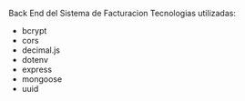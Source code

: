 Back End del Sistema de Facturacion
Tecnologias utilizadas:
- bcrypt
- cors
- decimal.js
- dotenv
- express
- mongoose
- uuid
